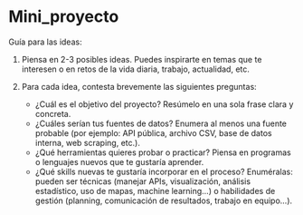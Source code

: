 # Mini_proyecto

Guía para las ideas:

1.  Piensa en 2-3 posibles ideas.
    Puedes inspirarte en temas que te interesen o en retos de la vida diaria, trabajo, actualidad, etc.

2.  Para cada idea, contesta brevemente las siguientes preguntas:
    *   ¿Cuál es el objetivo del proyecto?
        Resúmelo en una sola frase clara y concreta.
    *   ¿Cuáles serían tus fuentes de datos?
        Enumera al menos una fuente probable (por ejemplo: API pública, archivo CSV, base de datos interna, web scraping, etc.).
    *   ¿Qué herramientas quieres probar o practicar?
        Piensa en programas o lenguajes nuevos que te gustaría aprender.
    *   ¿Qué skills nuevas te gustaría incorporar en el proceso?
        Enuméralas: pueden ser técnicas (manejar APIs, visualización, análisis estadístico, uso de mapas, machine learning…) o habilidades de gestión (planning, comunicación de resultados, trabajo en equipo…).
